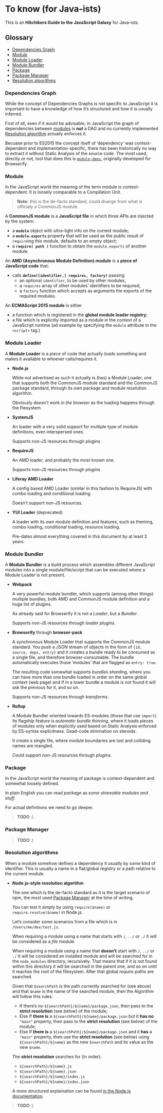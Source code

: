 # To know (for Java-ists)

This is an **Hitchikers Guide to the JavaScript Galaxy** for Java-ists.

## Glossary

- [Dependencies Graph](#dependencies-graph)
- [Module](#module)
- [Module Loader](#module-loader)
- [Module Bundler](#module-bundler)
- [Package](#package)
- [Package Manager](#package-manager)
- [Resolution algorithms](#resolution-algorithms)

### Dependencies Graph

While the concept of Dependencies Graphs is not specific to JavaScript it is important to have a knowledge of how it’s structured and how it is usually inferred.

First of all, even if it would be advisable, in JavaScript the graph of dependencies between [modules](#module) is **not** a DAG and no currently implemented [Resolution algorithm](#resolution-algorithms) actually enforces it.

Becuase prior to ES2015 the concept itself of ‘dependency’ was context-dependent and implementation-specific, there has been historically no way to extract it without Static Analysis of the source code. The most used, directly or not, tool that does this is [`module-deps`](https://github.com/substack/module-deps), originally developed for Browserify.

### Module

In the JavaScript world the meaning of the term module is context-dependent. It is loosely comparable to a Compilation Unit.

> **Note:** this is the de-facto standard, could diverge from what is officialy a CommonJS module.

A **CommonJS module** is a **JavaScript file** in which three APIs are injected by the system:
- a **`module`** object with ultra-light info on the current module;
- a **`module.exports`** property that will be used as the public result of `require`ing this module, defaults to an empty object;
- a **`require( path )`** function to obtain the `module.exports` of another module.

An **AMD (Asynchronous Module Definition) module** is a **piece of JavaScript code** that:
- calls **`define([identifier,] requires, factory)`** passing
  - an optional `identifier`, to be used by other modules,
  - a `requires` array of other modules’ identifiers to be required,
  - a `factory` function which accepts as arguments the exports of the required modules.

An **ECMAScript 2015 module** is either
  - a function which is registered in the **global module loader registry**;
  - a file which is explicitly imported as a module in the context of a JavaScript runtime (ad example by specifying the `module` attribute in the `<script>` tag.)

### Module Loader

A **Module Loader** is a piece of code that actually *loads* something and makes it available to whoever calls/requires it.

- **Node.js**

  While not advertised as such it actually is (has) a Module Loader, one that supports both the CommonJS module standard and the CommonJS package standard, through its own package and module resolution algorithm.

  Obviously *doesn’t work in the browser* as the loading happens through the filesystem.

- **SystemJS**

  An loader with a very solid support for multiple type of module definitions, even interspersed ones.

  Supports non-JS resources through *plugins*.

- **RequireJS**

  An AMD loader, and probably the most known one.

  Supports non-JS resources through *plugins*

- **Liferay AMD Loader**

  A config based AMD Loader (similar in this fashion to RequireJS) with combo loading and conditional loading.

  Doesn’t support non-JS resources.

- **YUI Loader** (deprecated)

  A loader with its own module definition and features, such as theming, combo loading, conditional loading, resource loading.

  Pre-dates almost everything covered in this document by at least 2 years.

### Module Bundler

A **Module Bundler** is a build process which assembles different JavaScript modules into a single module/file/script that can be executed where a Module Loader is not present.

- **Webpack**

  A very powerful module bundler, which supports (among other things) multiple bundles, both AMD and CommonJS module definition and a huge list of plugins.

  As already said for Browserify it is not a *Loader*, but a *Bundler*.

  Supports non-JS resources through *loader plugins*.

- **Browserify** through **browser-pack**

  A synchronous Module Loader that supports the CommonJS module standard. You push a JSON stream of objects in the form of `{id, source, deps, entry}` and it creates a bundle ready to be consumed as a single file, and therefore browser-consumable. The bundle automatically executes those ‘modules’ that are flagged as `entry: true`.

  The resulting code somewhat supports *bundles sharding*, where you can have more than one bundle loaded in order on the same global context (web page) and if in a lower bundle a module is not found it will ask the previous for it, and so on.

  Supports non-JS resources through *transforms*.

- **Rollup**

  A Module Bundler oriented towards ES-modules (those that use `import`). Its flagship feature is *automatic bundle thinning*, where it loads pieces of modules only when explicitly used based on Static Analysis enforced by ES-syntax explicitness. Dead-code elimination on steroids.

  It create a single file, where module boundaries are lost and colliding names are mangled.

  *Could* support non-JS resources through *plugins*.

### Package

In the JavaScript world the meaning of package is context-dependent and somewhat loosely defined.

In plain English you can read *package* as *some shareable modules and stuff*.

For actual definitions we need to go deeper.

> **TODO** :)

### Package Manager

> **TODO** :)

### Resolution algorithms

When a module somehow defines a dependency it usually by some kind of identifier. This is usually a name in a flat/global registry or a path relative to the current module.

- **Node.js-style resolution algorithm**

  The one which is the de-facto standard as it is the target scenario of npm, the most used [Package Manager](#package-manager) at the time of writing.

  You can test it simply by using `require($name)` or `require.resolve($name)` in Node.js.

  Let’s consider some scenarios from a file which is in `/Users/me/dev/test.js`.

  When requiring a module using a name that starts with `/`, `../` or `./` it will be considered as a *file* module.

  When requiring a module using a name that **doesn’t** start with `/`, `../` or `./` it will be considered an installed module and will be searched for in the `node_modules` directory, recursively. That means that if it is not found within this directory it will be searched in the parent one, and so on until it reaches the root of the filesystem. After that global *require paths* are searched.

  Given that `$searchPath` is the path currently searched for (see above) and that `$name` is the name of the searched module, then the Algorithm will follow this rules:
  - If there’s no `${searchPath}/${name}/package.json`, then pass to the **strict resolution** (see below) of the module;
  - Else If **there is** a `${searchPath}/${name}/package.json` but it **has no** `"main"` property, then pass to the **strict resolution** (see below) of the module;
  - Else If **there is** a `${searchPath}/${name}/package.json` and it **has** a `"main"` property,
    then use the **strict resolution** (see below) using `${searchPath}/${name}` as the new `$searchPath` and its value as the new `$name`.

  The **strict resolution** searches for (in order):
  - `${searchPath}/${name}.js`
  - `${searchPath}/${name}.json`
  - `${searchPath}/${name}/index.js`
  - `${searchPath}/${name}/index.json`

  A more structured explaination can be found [in the Node.js documentation](https://nodejs.org/api/modules.html#modules_all_together).

> **TODO** :)
